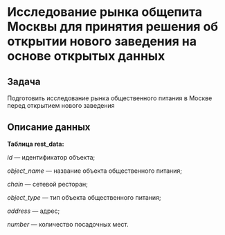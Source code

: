 # Исследование рынка общепита Москвы для принятия решения об открытии нового заведения на основе открытых данных

## Задача
Подготовить исследование рынка общественного питания в Москве перед открытием нового заведения

## Описание данных

**Таблица rest_data:**

*id* — идентификатор объекта;

*object_name* — название объекта общественного питания;

*chain* — сетевой ресторан;

*object_type* — тип объекта общественного питания;

*address* — адрес;

*number* — количество посадочных мест.




